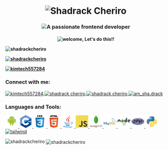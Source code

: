 <h1 align="center">
  <a href="#" style="text-decoration: none;">
    <img src="https://readme-typing-svg.demolab.com?font=Fira+Code&size=35&pause=2000&color=F70000&width=500&lines=Hi+%F0%9F%91%8B%2C+I'm+Shadrack+Cheriro;A+Software+Developer;Tech+Lover+%26+Web+Developer" alt="Shadrack Cheriro" />
  </a>
</h1>
<h3 align="center">
  <img src="https://readme-typing-svg.demolab.com?font=Fira+Code&weight=500&size=24&duration=3000&pause=500&color=0000FF&center=true&vCenter=true&width=500&lines=A+passionate+frontend+developer!!" alt="A passionate frontend developer" />
</h3>
<h4 align="center">
  <img src="https://readme-typing-svg.demolab.com?font=Fira+Code&weight=500&size=24&duration=3000&pause=500&color=0000FF&center=true&vCenter=true&width=500&lines=welcome+,+let's+do+this+!!" alt="welcome, Let's do this!!" />


<p align="left">
  <img src="https://komarev.com/ghpvc/?username=shadrackcheriro&label=Profile%20views&color=0e75b6&style=flat" alt="shadrackcheriro" />
</p>

<p align="left">
  <a href="https://github.com/ryo-ma/github-profile-trophy">
    <img src="https://github-profile-trophy.vercel.app/?username=shadrackcheriro" alt="shadrackcheriro" />
  </a>
</p>

<p align="left">
  <a href="https://twitter.com/kimtech557284" target="blank">
    <img src="https://img.shields.io/twitter/follow/kimtech557284?logo=twitter&style=for-the-badge" alt="kimtech557284" />
  </a>
</p>

<h3 align="left">Connect with me:</h3>
<p align="left">
  <a href="https://twitter.com/kimtech557284" target="blank">
    <img align="center" src="https://raw.githubusercontent.com/rahuldkjain/github-profile-readme-generator/master/src/images/icons/Social/twitter.svg" alt="kimtech557284" height="30" width="40" />
  </a>
  <a href="https://linkedin.com/in/shadrack-cheriro-82b642298" target="blank">
    <img align="center" src="https://raw.githubusercontent.com/rahuldkjain/github-profile-readme-generator/master/src/images/icons/Social/linked-in-alt.svg" alt="shadrack cheriro" height="30" width="40" />
  </a>
  <a href="https://fb.com/100069654345732" target="blank">
    <img align="center" src="https://raw.githubusercontent.com/rahuldkjain/github-profile-readme-generator/master/src/images/icons/Social/facebook.svg" alt="shadrack cheriro" height="30" width="40" />
  </a>
  <a href="https://instagram.com/am_sha.drack" target="blank">
    <img align="center" src="https://raw.githubusercontent.com/rahuldkjain/github-profile-readme-generator/master/src/images/icons/Social/instagram.svg" alt="am_sha.drack" height="30" width="40" />
  </a>
</p>

<h3 align="left">Languages and Tools:</h3>
<p align="left">
  <a href="https://developer.android.com" target="_blank" rel="noreferrer">
    <img src="https://raw.githubusercontent.com/devicons/devicon/master/icons/android/android-original-wordmark.svg" alt="android" width="40" height="40" />
  </a>
  <a href="https://www.w3schools.com/cpp/" target="_blank" rel="noreferrer">
    <img src="https://raw.githubusercontent.com/devicons/devicon/master/icons/cplusplus/cplusplus-original.svg" alt="cplusplus" width="40" height="40" />
  </a>
  <a href="https://www.w3schools.com/css/" target="_blank" rel="noreferrer">
    <img src="https://raw.githubusercontent.com/devicons/devicon/master/icons/css3/css3-original-wordmark.svg" alt="css3" width="40" height="40" />
  </a>
  <a href="https://www.w3.org/html/" target="_blank" rel="noreferrer">
    <img src="https://raw.githubusercontent.com/devicons/devicon/master/icons/html5/html5-original-wordmark.svg" alt="html5" width="40" height="40" />
  </a>
  <a href="https://www.java.com" target="_blank" rel="noreferrer">
    <img src="https://raw.githubusercontent.com/devicons/devicon/master/icons/java/java-original.svg" alt="java" width="40" height="40" />
  </a>
  <a href="https://developer.mozilla.org/en-US/docs/Web/JavaScript" target="_blank" rel="noreferrer">
    <img src="https://raw.githubusercontent.com/devicons/devicon/master/icons/javascript/javascript-original.svg" alt="javascript" width="40" height="40" />
  </a>
  <a href="https://www.mongodb.com/" target="_blank" rel="noreferrer">
    <img src="https://raw.githubusercontent.com/devicons/devicon/master/icons/mongodb/mongodb-original-wordmark.svg" alt="mongodb" width="40" height="40" />
  </a>
  <a href="https://www.mysql.com/" target="_blank" rel="noreferrer">
    <img src="https://raw.githubusercontent.com/devicons/devicon/master/icons/mysql/mysql-original-wordmark.svg" alt="mysql" width="40" height="40" />
  </a>
  <a href="https://nodejs.org" target="_blank" rel="noreferrer">
    <img src="https://raw.githubusercontent.com/devicons/devicon/master/icons/nodejs/nodejs-original-wordmark.svg" alt="nodejs" width="40" height="40" />
  </a>
  <a href="https://www.php.net" target="_blank" rel="noreferrer">
    <img src="https://raw.githubusercontent.com/devicons/devicon/master/icons/php/php-original.svg" alt="php" width="40" height="40" />
  </a>
  <a href="https://www.python.org" target="_blank" rel="noreferrer">
    <img src="https://raw.githubusercontent.com/devicons/devicon/master/icons/python/python-original.svg" alt="python" width="40" height="40" />
  </a>
  <a href="https://tailwindcss.com/" target="_blank" rel="noreferrer">
    <img src="https://www.vectorlogo.zone/logos/tailwindcss/tailwindcss-icon.svg" alt="tailwind" width="40" height="40" />
  </a>
</p>

<p><img align="left" src="https://github-readme-stats.vercel.app/api/top-langs?username=shadrackcheriro&show_icons=true&locale=en&layout=compact" alt="shadrackcheriro" /></p>

<p>&nbsp;<img align="center" src="https://github-readme-stats.vercel.app/api?username=shadrackcheriro&show_icons=true&locale=en" alt="shadrackcheriro" /></p>
